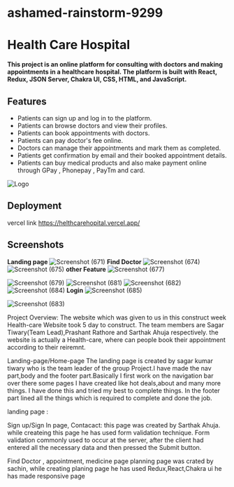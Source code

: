 # ashamed-rainstorm-9299

# Health Care Hospital

**This project is an online platform for consulting with doctors and making appointments in a healthcare hospital. The platform is built with React, Redux, JSON Server, Chakra UI, CSS, HTML, and JavaScript.**




## Features

- Patients can sign up and log in to the platform.
- Patients can browse doctors and view their profiles.
- Patients can book appointments with doctors.
- Patients can pay doctor's fee online.
- Doctors can manage their appointments and mark them as completed.
- Patients get confirmation by email and their booked appointment details.
- Patients can buy medical products and also make payment online through GPay , Phonepay , PayTm and card.


![Logo](https://helthcarehopital.vercel.app/static/media/logo.b266559daa6513256ea4.png)


## Deployment

vercel link https://helthcarehopital.vercel.app/



## Screenshots
**Landing page**
![Screenshot (671)](https://github.com/sagartiwary/ashamed-rainstorm-9299/assets/112960345/04090a5f-70fb-4cb1-b6b4-1ff1d698c350)
**Find Doctor**
![Screenshot (674)](https://github.com/sagartiwary/ashamed-rainstorm-9299/assets/112960345/c943f057-39ef-483c-85d8-25d7557e6e6f)
![Screenshot (675)](https://github.com/sagartiwary/ashamed-rainstorm-9299/assets/112960345/8a35ba63-be30-4914-818f-dc661dfb3448)
**other Feature**
![Screenshot (677)](https://github.com/sagartiwary/ashamed-rainstorm-9299/assets/112960345/bd4a6a6b-e6a1-4274-a4ae-cfa46dc8aeb8)

![Screenshot (679)](https://github.com/sagartiwary/ashamed-rainstorm-9299/assets/112960345/8873f437-9835-489d-8118-958b8ad405f4)
![Screenshot (681)](https://github.com/sagartiwary/ashamed-rainstorm-9299/assets/112960345/ffa09613-5b08-422d-a484-ff11aa973972)
![Screenshot (682)](https://github.com/sagartiwary/ashamed-rainstorm-9299/assets/112960345/3bc73c48-5680-47df-b020-b244d2e56a03)![Screenshot (684)](https://github.com/sagartiwary/ashamed-rainstorm-9299/assets/112960345/c9c7be84-60a2-479a-b43b-3d1230604a83)
**Login**
![Screenshot (685)](https://github.com/sagartiwary/ashamed-rainstorm-9299/assets/112960345/718d7801-3402-4247-8ff6-eac9a1604785)

![Screenshot (683)](https://github.com/sagartiwary/ashamed-rainstorm-9299/assets/112960345/68ea1292-7b70-4a87-9311-f3a3e8f914b6)

Project Overview:
The website which was given to us in this construct week Health-care Website took 5 day to construct. The team members are Sagar Tiwary(Team Lead),Prashant Rathore and Sarthak Ahuja respectively. the website is actually a Health-care, where can people book their appointment according to their reiremnt. 


Landing-page/Home-page
The landing page is created by sagar kumar tiwary who is the team leader of the group Project.I have made the nav part,body and the footer part.Basically I first work on the navigation bar over there some pages I have created like hot deals,about and many more things. I have done this and tried my best to complete things. In the footer part lined all the things which is required to complete and done the job.




landing page :

Sign up/Sign In page, Contacact:
this page was created by Sarthak Ahuja. while createing this page he has used form validation technique. Form validation commonly used to occur at the server, after the client had entered all the necessary data and then pressed the Submit button.

Find Doctor , appointment, medicine page
planning page was crated by sachin, while creating planing page he has used Redux,React,Chakra ui he has made responsive page

